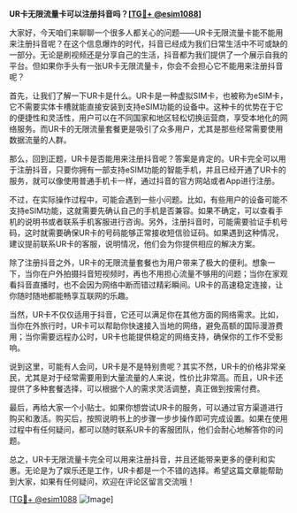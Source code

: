 **UR卡无限流量卡可以注册抖音吗？[[TG💪+ @esim1088](https://t.me/s/esim1088)]**

大家好，今天咱们来聊聊一个很多人都关心的问题——UR卡无限流量卡能不能用来注册抖音呢？在这个信息爆炸的时代，抖音已经成为我们日常生活中不可或缺的一部分。无论是刷视频还是分享自己的生活，抖音都为我们提供了一个展示自我的平台。但如果你手头有一张UR卡无限流量卡，你会不会担心它不能用来注册抖音呢？

首先，让我们了解一下UR卡是什么。UR卡是一种虚拟SIM卡，也被称为eSIM卡，它不需要实体卡槽就能直接安装到支持eSIM功能的设备中。这种卡的优势在于它的便捷性和灵活性，用户可以在不同国家和地区轻松切换运营商，享受本地化的网络服务。而UR卡的无限流量套餐更是吸引了众多用户，尤其是那些经常需要使用数据流量的人群。

那么，回到正题，UR卡是否能用来注册抖音呢？答案是肯定的。UR卡完全可以用于注册抖音，只要你拥有一部支持eSIM功能的智能手机，并且已经开通了UR卡的服务，就可以像使用普通手机卡一样，通过抖音的官方网站或者App进行注册。

不过，在实际操作过程中，可能会遇到一些小问题。比如，有些用户的设备可能不支持eSIM功能，这就需要先确认自己的手机是否兼容。如果不确定，可以查看手机的说明书或者联系手机客服进行咨询。另外，注册抖音时，可能需要验证手机号码，这时就需要确保UR卡的号码能够正常接收短信验证码。如果遇到这种情况，建议提前联系UR卡的客服，说明情况，他们会为你提供相应的解决方案。

除了注册抖音之外，UR卡的无限流量套餐也为用户带来了极大的便利。想象一下，当你在户外拍摄抖音短视频时，再也不用担心流量不够用的问题；当你在家观看抖音直播时，也不会因为网络中断而错过精彩瞬间。UR卡的高速稳定连接，让你随时随地都能畅享互联网的乐趣。

当然，UR卡不仅仅适用于抖音，它还可以满足你在其他方面的网络需求。比如，当你在外旅行时，UR卡可以帮助你快速接入当地的网络，避免高额的国际漫游费用；当你需要远程办公时，UR卡也能提供稳定的网络支持，确保你的工作不受影响。

说到这里，可能有人会问，UR卡是不是特别贵呢？其实不然，UR卡的价格非常亲民，尤其是对于经常需要用到大量流量的人来说，性价比非常高。而且，UR卡还提供了多种套餐选择，可以根据个人的需求灵活调整，真正做到按需付费。

最后，再给大家一个小贴士。如果你想尝试UR卡的服务，可以通过官方渠道进行购买和激活。购买后，按照说明书上的步骤一步步操作即可完成设置。如果在使用过程中有任何疑问，都可以随时联系UR卡的客服团队，他们会耐心地解答你的问题。

总之，UR卡无限流量卡完全可以用来注册抖音，并且还能带来更多的便利和实惠。无论是为了娱乐还是工作，UR卡都是一个不错的选择。希望这篇文章能帮助到大家，如果有任何疑问，欢迎在评论区留言交流哦！

[[TG💪+ @esim1088](https://t.me/s/esim1088) ![Image](https://i.postimg.cc/4NQfJmqS/Snipaste-2025-05-13-00-14-12.png)]
